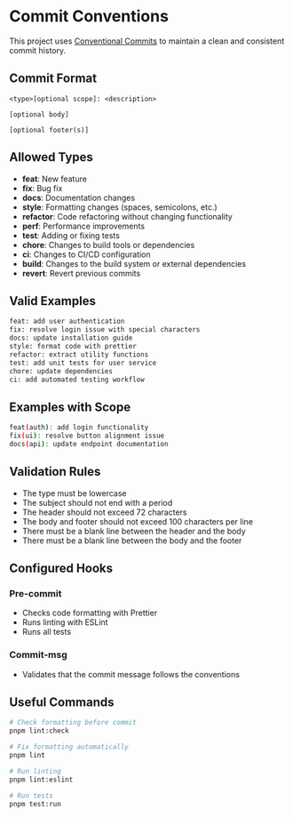 # Commit Conventions

This project uses [Conventional Commits](https://www.conventionalcommits.org/) to maintain a clean and consistent commit history.

## Commit Format

```
<type>[optional scope]: <description>

[optional body]

[optional footer(s)]
```

## Allowed Types

- **feat**: New feature
- **fix**: Bug fix
- **docs**: Documentation changes
- **style**: Formatting changes (spaces, semicolons, etc.)
- **refactor**: Code refactoring without changing functionality
- **perf**: Performance improvements
- **test**: Adding or fixing tests
- **chore**: Changes to build tools or dependencies
- **ci**: Changes to CI/CD configuration
- **build**: Changes to the build system or external dependencies
- **revert**: Revert previous commits

## Valid Examples

```bash
feat: add user authentication
fix: resolve login issue with special characters
docs: update installation guide
style: format code with prettier
refactor: extract utility functions
test: add unit tests for user service
chore: update dependencies
ci: add automated testing workflow
```

## Examples with Scope

```bash
feat(auth): add login functionality
fix(ui): resolve button alignment issue
docs(api): update endpoint documentation
```

## Validation Rules

- The type must be lowercase
- The subject should not end with a period
- The header should not exceed 72 characters
- The body and footer should not exceed 100 characters per line
- There must be a blank line between the header and the body
- There must be a blank line between the body and the footer

## Configured Hooks

### Pre-commit

- Checks code formatting with Prettier
- Runs linting with ESLint
- Runs all tests

### Commit-msg

- Validates that the commit message follows the conventions

## Useful Commands

```bash
# Check formatting before commit
pnpm lint:check

# Fix formatting automatically
pnpm lint

# Run linting
pnpm lint:eslint

# Run tests
pnpm test:run
```
